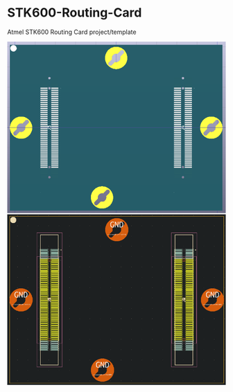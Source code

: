 # STK600-Routing-Card
Atmel STK600 Routing Card project/template

<a><img src="stk600-rc.png" width="800"/></a>
<a><img src="stk600-rc-pcb.png" width="800"/></a>
